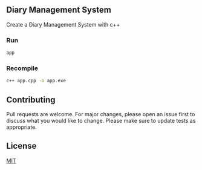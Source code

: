 ## Diary Management System
Create a Diary Management System with c++
### Run
```bash
app
```
### Recompile
```bash
c++ app.cpp -o app.exe
```

## Contributing
Pull requests are welcome. For major changes, please open an issue first to discuss what you would like to change.
Please make sure to update tests as appropriate.

## License
[MIT](https://choosealicense.com/licenses/mit/)
